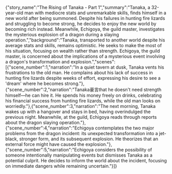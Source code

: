 {"story_name":"The Rising of Tanaka - Part 1","summary":"Tanaka, a 32-year-old man with mediocre stats and unremarkable skills, finds himself in a new world after being summoned. Despite his failures in hunting fire lizards and struggling to become strong, he decides to enjoy the new world by becoming rich instead. Meanwhile, Echigoya, the guild master, investigates the mysterious explosion of a dragon during a slaying operation.","background":"Tanaka, transported to another world despite his average stats and skills, remains optimistic. He seeks to make the most of his situation, focusing on wealth rather than strength. Echigoya, the guild master, is concerned about the implications of a mysterious event involving a dragon's transformation and explosion.","scenes":[{"scene_number":1,"narration":"In a quiet tavern at dusk, Tanaka vents his frustrations to the old man. He complains about his lack of success in hunting fire lizards despite weeks of effort, expressing his desire to see a 'dream' where he becomes strong."},{"scene_number":2,"narration":"Tanaka豪言that he doesn't need strength himself—he can hire it. He spends his money freely on drinks, celebrating his financial success from hunting fire lizards, while the old man looks on worriedly."},{"scene_number":3,"narration":"The next morning, Tanaka wakes up with a hangover and stays in bed, having overindulged the previous night. Meanwhile, at the guild, Echigoya reads through reports about the dragon slaying operation."},{"scene_number":4,"narration":"Echigoya contemplates the two major problems from the dragon incident: its unexpected transformation into a jet-black, stronger form, and its subsequent explosion. He theorizes that an external force might have caused the explosion."},{"scene_number":5,"narration":"Echigoya considers the possibility of someone intentionally manipulating events but dismisses Tanaka as a potential culprit. He decides to inform the world about the incident, focusing on immediate dangers while remaining uncertain."}]}